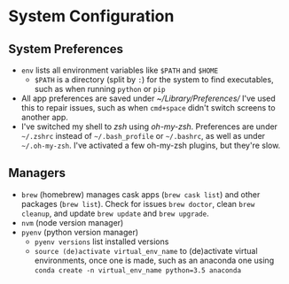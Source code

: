 # System Configuration

## System Preferences
- `env` lists all environment variables like `$PATH` and `$HOME`
  - `$PATH` is a directory (split by `:`) for the system to find executables, such as when running `python` or `pip`
- All app preferences are saved under *~/Library/Preferences/* I've used this to repair issues, such as when `cmd+space` didn't switch screens to another app.
- I've switched my shell to *zsh* using *oh-my-zsh*. Preferences are under `~/.zshrc` instead of `~/.bash_profile` or `~/.bashrc`, as well as under `~/.oh-my-zsh`. I've activated a few oh-my-zsh plugins, but they're slow.

## Managers
- `brew` (homebrew) manages cask apps (`brew cask list`) and other packages (`brew list`). Check for issues `brew doctor`, clean `brew cleanup`, and update `brew update` and `brew upgrade`.
- `nvm` (node version manager)
- `pyenv` (python version manager)
  - `pyenv versions` list installed versions
  - `source (de)activate virtual_env_name` to (de)activate virtual environments, once one is made, such as an anaconda one using `conda create -n virtual_env_name python=3.5 anaconda`